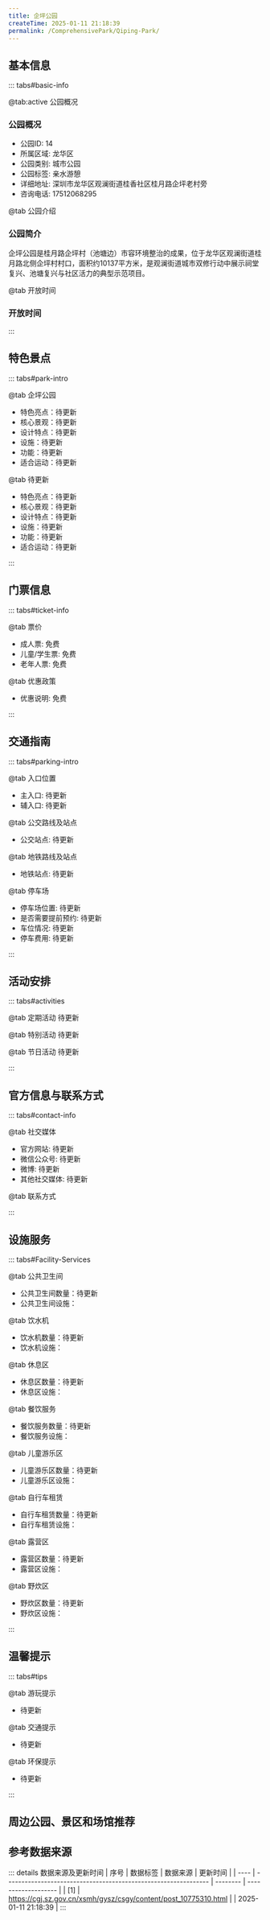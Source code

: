 ```yaml
---
title: 企坪公园
createTime: 2025-01-11 21:18:39
permalink: /ComprehensivePark/Qiping-Park/
---
```



<script setup>
import ImageSwiper from '/.vuepress/theme/components/ImageSwiper.vue'
// 轮播图数据
const swiperItems = [
    {
      link: 'https://cgj.sz.gov.cn/img/4/4005/4005973/10775310.jpg',
      title: '企坪公园',
      description: '企坪公园是桂月路企坪村（池塘边）市容环境整治的成果，位于龙华区观澜街道桂月路北侧企坪村村口，面积约10137平方米，是观澜街道城市双修行动中展示祠堂复兴、池塘复兴与社区活力的典型示范项目。...',
      author: '深圳政府在线',
      date: '2025/01/11'
      },
  {
      link: 'https://cgj.sz.gov.cn/img/4/4005/4005973/10775310.jpg',
      title: '企坪公园',
      description: '企坪公园是桂月路企坪村（池塘边）市容环境整治的成果，位于龙华区观澜街道桂月路北侧企坪村村口，面积约10137平方米，是观澜街道城市双修行动中展示祠堂复兴、池塘复兴与社区活力的典型示范项目。...',
      author: '深圳政府在线',
      date: '2025/01/11'
      }
]
// 配置项
const swiperConfig = {
  height: 500,
  showInfo: true
}
</script>
<!-- 轮播图组件 -->
<ImageSwiper :items="swiperItems" :config="swiperConfig" />



## 基本信息

::: tabs#basic-info

@tab:active 公园概况
### 公园概况
- 公园ID: 14
- 所属区域: 龙华区
- 公园类别: 城市公园
- 公园标签: 亲水游憩
- 详细地址: 深圳市龙华区观澜街道桂香社区桂月路企坪老村旁
- 咨询电话: 17512068295

@tab 公园介绍
### 公园简介
企坪公园是桂月路企坪村（池塘边）市容环境整治的成果，位于龙华区观澜街道桂月路北侧企坪村村口，面积约10137平方米，是观澜街道城市双修行动中展示祠堂复兴、池塘复兴与社区活力的典型示范项目。

@tab 开放时间
### 开放时间


:::

## 特色景点

::: tabs#park-intro

@tab 企坪公园
<ImageCard
image="https://cgj.sz.gov.cn/images/index20230710_1.png"
    title="企坪公园"
    description="公园设计包含入口展示区、核心广场区、亲水平台区、水上游憩区以及疏林涉趣区等功能分区，可满足不同游客的游园需求。
此外，还融入现代的新中式风格元素，对池岸边及广场周边的老建筑进行复原，并将后来的现代风格小楼进行岭南民居风格立面改造，使之与原来的村落格局、面貌相协调，形成兼具实用性与岭南情怀的社区公园。公园完成了地面铺装、滨水活动空间庭院空间入口平台及牌坊、假山流水、栈桥及澜亭等建设，充分改善了社区周边景观环境，为周边居民提供一个休憩及活动的场所，重塑观澜古村的精神核心。"
    date=""
    author="深圳政府在线"
/>


- 特色亮点：待更新
- 核心景观：待更新
- 设计特点：待更新
- 设施：待更新
- 功能：待更新
- 适合运动：待更新

@tab 待更新
<ImageCard
image="https://cgj.sz.gov.cn/images/index20230710_1.png"
    title="企坪公园"
    description="公园设计包含入口展示区、核心广场区、亲水平台区、水上游憩区以及疏林涉趣区等功能分区，可满足不同游客的游园需求。
此外，还融入现代的新中式风格元素，对池岸边及广场周边的老建筑进行复原，并将后来的现代风格小楼进行岭南民居风格立面改造，使之与原来的村落格局、面貌相协调，形成兼具实用性与岭南情怀的社区公园。公园完成了地面铺装、滨水活动空间庭院空间入口平台及牌坊、假山流水、栈桥及澜亭等建设，充分改善了社区周边景观环境，为周边居民提供一个休憩及活动的场所，重塑观澜古村的精神核心。"
    date=""
    author="深圳政府在线"
/>


- 特色亮点：待更新
- 核心景观：待更新
- 设计特点：待更新
- 设施：待更新
- 功能：待更新
- 适合运动：待更新

:::

## 门票信息

::: tabs#ticket-info

@tab 票价
- 成人票: 免费
- 儿童/学生票: 免费
- 老年人票: 免费

@tab 优惠政策
- 优惠说明: 免费

:::

## 交通指南

::: tabs#parking-intro

@tab 入口位置
- 主入口: 待更新
- 辅入口: 待更新

@tab 公交路线及站点
- 公交站点: 待更新

@tab 地铁路线及站点
- 地铁站点: 待更新

@tab 停车场
- 停车场位置: 待更新
- 是否需要提前预约: 待更新
- 车位情况: 待更新
- 停车费用: 待更新

:::

## 活动安排

::: tabs#activities

@tab 定期活动
待更新

@tab 特别活动
待更新

@tab 节日活动
待更新

:::

## 官方信息与联系方式

::: tabs#contact-info

@tab 社交媒体
- 官方网站: 待更新
- 微信公众号: 待更新
- 微博: 待更新
- 其他社交媒体: 待更新

@tab 联系方式

:::

## 设施服务

::: tabs#Facility-Services

@tab 公共卫生间
- 公共卫生间数量：待更新
- 公共卫生间设施：

@tab 饮水机
- 饮水机数量：待更新
- 饮水机设施：

@tab 休息区
- 休息区数量：待更新
- 休息区设施：

@tab 餐饮服务
- 餐饮服务数量：待更新
- 餐饮服务设施：

@tab 儿童游乐区
- 儿童游乐区数量：待更新
- 儿童游乐区设施：

@tab 自行车租赁
- 自行车租赁数量：待更新
- 自行车租赁设施：

@tab 露营区
- 露营区数量：待更新
- 露营区设施：

@tab 野炊区
- 野炊区数量：待更新
- 野炊区设施：

:::

## 温馨提示

::: tabs#tips

@tab 游玩提示
- 待更新

@tab 交通提示
- 待更新

@tab 环保提示
- 待更新

:::

## 周边公园、景区和场馆推荐

<CardGrid>
  <ImageCard
        image="https://cgj.sz.gov.cn/img/4/4005/4005974/10775311.jpg"
        title="梅沙湾公园"
        description="梅沙湾公园位于盐田区梅沙街道，占地总面积约6万平方米。为原有鹅公岌社区公园提升改造而成，通过梳理原有林相及绿化空间，新建入口大门和观景平台，并将海洋文化作为设计元素充分融入方案之中，打造了一个集景观和游憩功能于一体的多元化特色城市休闲公园。"
        href="/ComprehensivePark/Meisha-Bay-Park/"
        author="待更新"
        date="2025/01/02"
      />
      <ImageCard
        image="https://cgj.sz.gov.cn/img/4/4005/4005974/10775311.jpg"
        title="梅沙湾公园"
        description="梅沙湾公园位于盐田区梅沙街道，占地总面积约6万平方米。为原有鹅公岌社区公园提升改造而成，通过梳理原有林相及绿化空间，新建入口大门和观景平台，并将海洋文化作为设计元素充分融入方案之中，打造了一个集景观和游憩功能于一体的多元化特色城市休闲公园。"
        href="/ComprehensivePark/Meisha-Bay-Park/"
        author="待更新"
        date="2025/01/02"
      />
    </CardGrid>


## 参考数据来源

::: details 数据来源及更新时间
| 序号 | 数据标签                                                        | 数据来源 | 更新时间            |
| ---- | --------------------------------------------------------------- | -------- | ------------------- |
| [1]  | https://cgj.sz.gov.cn/xsmh/gysz/csgy/content/post_10775310.html |          | 2025-01-11 21:18:39 |
:::

